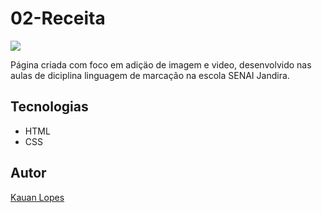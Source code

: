 # 02-Receita

![](./Preview/Captura%20de%20Tela%202025-03-10%20às%2008.35.10.png)

Página criada com foco em adiçäo de imagem e video, desenvolvido nas aulas de diciplina linguagem de marcação na escola SENAI Jandira.

## Tecnologias 
* HTML
* CSS

## Autor
[Kauan Lopes](https://www.linkedin.com/in/kauan-lopes-pereira-91b5a022a/)